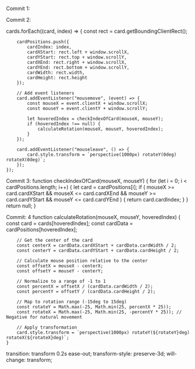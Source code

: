 Commit 1:

Commit 2:

cards.forEach((card, index) => {
        const rect = card.getBoundingClientRect();
        
        cardPositions.push({
            cardIndex: index,
            cardXStart: rect.left + window.scrollX,  
            cardYStart: rect.top + window.scrollY,   
            cardXEnd: rect.right + window.scrollX,   
            cardYEnd: rect.bottom + window.scrollY,  
            cardWidth: rect.width,  
            cardHeight: rect.height 
        });

        // Add event listeners
        card.addEventListener("mousemove", (event) => {
            const mouseX = event.clientX + window.scrollX;
            const mouseY = event.clientY + window.scrollY;

            let hoveredIndex = checkIndexOfCard(mouseX, mouseY);
            if (hoveredIndex !== null) {
                calculateRotation(mouseX, mouseY, hoveredIndex);
            }
        });

        card.addEventListener("mouseleave", () => {
            card.style.transform = `perspective(1000px) rotateY(0deg) rotateX(0deg)`;
        });
    });


Commit 3:
function checkIndexOfCard(mouseX, mouseY) {
        for (let i = 0; i < cardPositions.length; i++) {
            let card = cardPositions[i];
            if (
                mouseX >= card.cardXStart &&
                mouseX <= card.cardXEnd &&
                mouseY >= card.cardYStart &&
                mouseY <= card.cardYEnd
            ) {
                return card.cardIndex;
            }
        }
        return null;
    }


Commit: 4
        function calculateRotation(mouseX, mouseY, hoveredIndex) {
        const card = cards[hoveredIndex];
        const cardData = cardPositions[hoveredIndex];

        // Get the center of the card
        const centerX = cardData.cardXStart + cardData.cardWidth / 2;
        const centerY = cardData.cardYStart + cardData.cardHeight / 2;

        // Calculate mouse position relative to the center
        const offsetX = mouseX - centerX;
        const offsetY = mouseY - centerY;

        // Normalize to a range of -1 to 1
        const percentX = offsetX / (cardData.cardWidth / 2);
        const percentY = offsetY / (cardData.cardHeight / 2);

        // Map to rotation range (-15deg to 15deg)
        const rotateY = Math.max(-25, Math.min(25, percentX * 25));
        const rotateX = Math.max(-25, Math.min(25, -percentY * 25)); // Negative for natural movement

        // Apply transformation
        card.style.transform = `perspective(1000px) rotateY(${rotateY}deg) rotateX(${rotateX}deg)`;
    }










transition: transform 0.2s ease-out;
        transform-style: preserve-3d;
        will-change: transform;


